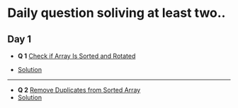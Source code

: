 # Daily question soliving at least two..


## Day 1 

* **Q 1** [Check if Array Is Sorted and Rotated](https://leetcode.com/problems/check-if-array-is-sorted-and-rotated/description/)

* [Solution](https://leetcode.com/problems/check-if-array-is-sorted-and-rotated/submissions/1573600766/)
---
* **Q 2** [Remove Duplicates from Sorted Array](https://leetcode.com/problems/remove-duplicates-from-sorted-array/description/)
* [Solution](https://leetcode.com/problems/remove-duplicates-from-sorted-array/submissions/1573606218/)


